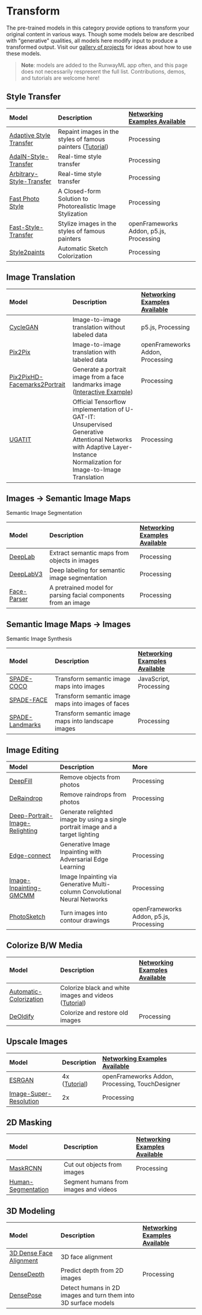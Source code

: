 # Transform

The pre-trained models in this category provide options to transform your original content in various ways. Though some models below are described with "generative" qualities, all models here modify input to produce a transformed output. Visit our [gallery of projects](https://runwayml.com/madewith/) for ideas about how to use these models.


> **Note**: models are added to the RunwayML app often, and this page does not necessarily respresent the full list. Contributions, demos, and tutorials are welcome here!

## Style Transfer
| Model | Description | [Networking Examples Available](https://learn.runwayml.com/#/networking/examples) |
| :--- | :---| :--- |
| [Adaptive Style Transfer](https://open-app.runwayml.com/?model=runway/Adaptive-Style-Transfer)  | Repaint images in the styles of famous painters ([Tutorial](tutorials/tutorial_style_transfer.md))|Processing |
| [AdaIN-Style-Transfer](https://open-app.runwayml.com/?model=reiinakano/AdaIN-Style-Transfer) | Real-time style transfer | Processing| 
| [Arbitrary-Style-Transfer](https://open-app.runwayml.com/?model=runway/Arbitrary-Image-Stylization) | Real-time style transfer |Processing  |
| [Fast Photo Style](https://open-app.runwayml.com/?model=reiinakano/FastPhotoStyle) | A Closed-form Solution to Photorealistic Image Stylization |Processing |
| [Fast-Style-Transfer](https://open-app.runwayml.com/?model=genekogan/Fast-Style-Transfer) | Stylize images in the styles of famous painters | openFrameworks Addon, p5.js, Processing |
| [Style2paints](https://open-app.runwayml.com/?model=zaid/style2paints) | Automatic Sketch Colorization |Processing |


## Image Translation
| Model | Description | [Networking Examples Available](https://learn.runwayml.com/#/networking/examples) |
| :--- | :---| :--- |
| [CycleGAN](https://open-app.runwayml.com/?model=reiinakano/CycleGAN) | Image-to-image translation without labeled data | p5.js, Processing|
| [Pix2Pix](https://open-app.runwayml.com/?model=reiinakano/Pix2Pix) | Image-to-image translation with labeled data | openFrameworks Addon, Processing|
| [Pix2PixHD-Facemarks2Portrait](https://open-app.runwayml.com/?model=yining/pix2pixHD-Facemarks2Portrait) | Generate a portrait image from a face landmarks image ([Interactive Example](https://experiments.runwayml.com/synthetic_postcard/)) |Processing |
| [UGATIT](https://open-app.runwayml.com/?model=runway/UGATIT) | Official Tensorflow implementation of U-GAT-IT: Unsupervised Generative Attentional Networks with Adaptive Layer-Instance Normalization for Image-to-Image Translation | Processing |


## Images → Semantic Image Maps
Semantic Image Segmentation

| Model | Description | [Networking Examples Available](https://learn.runwayml.com/#/networking/examples) |
| :--- | :---| :--- |
| [DeepLab](https://open-app.runwayml.com/?model=genekogan/deeplab) | Extract semantic maps from objects in images | Processing |
| [DeepLabV3](https://open-app.runwayml.com/?model=runway/DeepLabV3) | Deep labeling for semantic image segmentation | Processing |
| [Face-Parser](https://open-app.runwayml.com/?model=anastasis/Face-Parser) | A pretrained model for parsing facial components from an image | Processing |


## Semantic Image Maps → Images
Semantic Image Synthesis

| Model | Description | [Networking Examples Available](https://learn.runwayml.com/#/networking/examples) |
| :--- | :---| :--- |
| [SPADE-COCO](https://open-app.runwayml.com/?model=runway/spade-coco) | Transform semantic image maps into images | JavaScript, Processing |
| [SPADE-FACE](https://open-app.runwayml.com/?model=sree_harsha/spade-face) | Transform semantic image maps into images of faces| |
| [SPADE-Landmarks](https://open-app.runwayml.com/?model=genekogan/SPADE-Landscapes) | Transform semantic image maps into landscape images | Processing |


## Image Editing
| Model | Description | More |
| :--- | :---| :--- |
| [DeepFill](https://open-app.runwayml.com/?model=runway/DeepFill) | Remove objects from photos | Processing|
| [DeRaindrop](https://open-app.runwayml.com/?model=zaid/DeRaindrop) | Remove raindrops from photos| Processing|
| [Deep-Portrait-Image-Relighting](https://open-app.runwayml.com/?model=sree_harsha/Deep-Portrait-Image-Relighting) | Generate relighted image by using a single portrait image and a target lighting | |
| [Edge-connect](https://open-app.runwayml.com/?model=zaid/edge-connect) | Generative Image Inpainting with Adversarial Edge Learning | Processing |
| [Image-Inpainting-GMCMM](https://open-app.runwayml.com/?model=anastasis/Image-Inpainting-GMCNN) | Image Inpainting via Generative Multi-column Convolutional Neural Networks | Processing|
| [PhotoSketch](https://open-app.runwayml.com/?model=runway/PhotoSketch]) | Turn images into contour drawings | openFrameworks Addon, p5.js, Processing |


## Colorize B/W Media
| Model | Description | [Networking Examples Available](https://learn.runwayml.com/#/networking/examples) |
| :--- | :---| :--- |
| [Automatic-Colorization](https://open-app.runwayml.com/?model=runway/Automatic-Colorization)| Colorize black and white images and videos ([Tutorial](tutorials/tutorial_colorizing_video.md))| |
| [DeOldify](https://open-app.runwayml.com/?model=reiinakano/DeOldify) | Colorize and restore old images | Processing|


## Upscale Images
| Model | Description | [Networking Examples Available](https://learn.runwayml.com/#/networking/examples) |
| :--- | :---| :--- |
| [ESRGAN](https://open-app.runwayml.com/?model=runway/ESRGAN) | 4x ([Tutorial](tutorials/tutorial_esrgan.md))| openFrameworks Addon, Processing, TouchDesigner |
| [Image-Super-Resolution](https://open-app.runwayml.com/?model=runway/Image-Super-Resolution) | 2x |Processing |

## 2D Masking
| Model | Description | [Networking Examples Available](https://learn.runwayml.com/#/networking/examples) |
| :--- | :---| :--- |
| [MaskRCNN](https://open-app.runwayml.com/?model=runway/MaskRCNN) | Cut out objects from images |Processing |
| [Human-Segmentation](https://open-app.runwayml.com/?model=runway/Human-Segmentation) | Segment humans from images and videos | |


## 3D Modeling
| Model | Description | [Networking Examples Available](https://learn.runwayml.com/#/networking/examples) |
| :--- | :---| :--- |
| [3D Dense Face Alignment](https://open-app.runwayml.com/?model=matthewbay/3ddfa) | 3D face alignment | |
| [DenseDepth](https://open-app.runwayml.com/?model=runway/DenseDepth) | Predict depth from 2D images| Processing |
| [DensePose](https://open-app.runwayml.com/?model=runway/DensePose) | Detect humans in 2D images and turn them into 3D surface models | |




